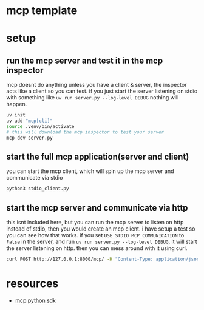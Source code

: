 # mcp template

# setup

## run the mcp server and test it in the mcp inspector

mcp doesnt do anything unless you have a client & server, the inspector acts like a client so you can test. if you just start the server listening on stdio with something like `uv run server.py --log-level DEBUG` nothing will happen.

```sh
uv init
uv add "mcp[cli]"
source .venv/bin/activate
# this will download the mcp inspector to test your server
mcp dev server.py
```

## start the full mcp application(server and client)

you can start the mcp client, which will spin up the mcp server and communicate via stdio

```sh
python3 stdio_client.py
```


## start the mcp server and communicate via http

this isnt included here, but you can run the mcp server to listen on http instead of stdio, then you would create an mcp client. i have setup a test so you can see how that works. if you set `USE_STDIO_MCP_COMMUNICATION` to `False` in the server, and run `uv run server.py --log-level DEBUG`, it will start the server listening on http. then you can mess around with it using curl. 

```sh
curl POST http://127.0.0.1:8000/mcp/ -H "Content-Type: application/json" -H "Accept: application/json, text/event-stream" -d '{"jsonrpc": "2.0","id": 1,"method": "tools/list","params": {"cursor": "optional-cursor-value"}}' --verbose
```


# resources

- [mcp python sdk](https://github.com/modelcontextprotocol/python-sdk)